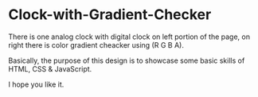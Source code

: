 # Clock-with-Gradient-Checker

There is one analog clock with digital clock on left portion of the page, on right there is color gradient cheacker using (R G B A).

Basically, the purpose of this design is to showcase some basic skills of HTML, CSS & JavaScript.

I hope you like it.
